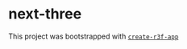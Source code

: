 # next-three

This project was bootstrapped with [`create-r3f-app`](https://github.com/utsuboco/create-r3f-app)